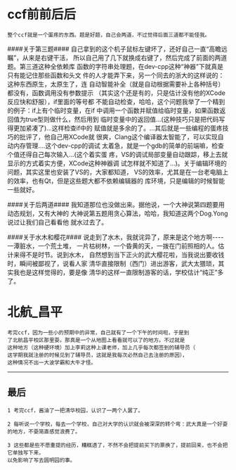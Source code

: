 ccf前前后后
====================
    整个ccf就是一个蛋疼的东西。题是好题，自己会两道，不过觉得后面三道都不能怪我。

####关于第三题####
	自己拿到的这个机子鼠标左键坏了，还好自己一直“高瞻远瞩”，从来是右键干活，
	所以自己用了几下就换成右键了，然后完成了前面的两道题。第三道这种全依赖库
	函数的字符串处理题，在dev-cpp这种“神器”下就真是只有能记住那些函数和头文
	件的人才能弄下来，另一个同去的浙大的这样说的：这种东西原生，太原生了，连
	自动智能补全（就是自动根据需要补上各种括号）都没有，函数调用没有参数提示
	（其实这个还是有的，只是估计没有他的XCode反应快和舒服），if里面的等号都
	不能自动检查，哈哈，这个问题我举了一个精到的例子：if上有个临时变量，在if
	中调用一个函数并赋值给临时变量，如果函数返回值为true型则做什么，然后用到
	临时变量中的返回值...(这种技巧只是把代码写得更加紧凑了)...这样检查if中的
	赋值就是多余的了。...其后就是一些编程的蛋疼技巧的批评了，他自己用XCode就
	很爽，Clang这个编译器太智能了，可以实现自动内存管理....这个dev-cpp的调试
	太着急，就是一个gdb的简单的前端嘛，检查个值还得自己每次输入...(这个着实蛋
	疼，VS的调试局部变量自动跟踪，移上去就显示的方式着实方便，XCode这种神器调
	试怎样就不知道了...)。关于编辑环境的问题，其实这里也安装了VS的，大家都知道，
	VS的效率，尤其是在一台老电脑上的效率，也有Qt，但是这些题大都不依赖编辑器的
	库环境，只是编辑的时候智能一些就好。

####关于后两道####
    我知道那位也没做出来。据他说，一个大神说第四题要用动态规划，又有大神的
    大神说第五题用贪心算法，哈哈，我知道这两个Dog.Yong说过让我们自己看看他
    就水过去了。

####关于水木和樱花####
    说走到了水木，我就诧异了，原来是这个地方啊----一潭脏水，一个荒土堆，
	一片枯树林，一个昏黄的天，一拨在门前照相的人。估计来得不是时节。说到水木，
	自然想到当下正火的武大樱花啦，当我说出要收钱时，瞬间被鄙视了，说看人家
	清华直接限制（西门）进出游客，武大太猥琐，其实我也是这样觉得的，要是像
	清华的这样一直限制游客的话，学校估计“纯正”多了。

北航_昌平
==========================
    考完ccf，因为一些小的预期中的异常，自己就有了一个下午的时间啦，于是到
	了北航昌平校区那里耍。那真是一个从地图上看看就可以了的地方。不过就是
    这种地方（这种硬环境）加上李莉这种上课老师，加上几乎每次都签到的辅导员（
    这学期我就注册的时候见到了辅导员，这就是我每次必然自己去注册的原因），
	这种情况不出一大波学霸和大牛才怪。

---------------------------------------------------------
最后
------------------------------
    1 考完ccf，酱油了一把清华校园，认识了一两个人罢了。
	
	2 每听说一个学校，每去一个学校，自己对大学的认识就会被深深的转个弯：武大真是一个好耍的地方，不耍简直感觉浪费了。
	  
	3 这些都是些不愿重提的经历，糟糕透了，不然不会把提前买下的票换了，提前回来，也不会把它单独写下来，
	以免影响了写去圆明园的事。
	 
	 